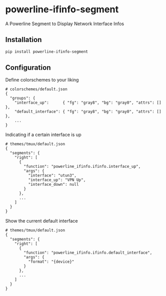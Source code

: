 # powerline-ifinfo-segment

A Powerline Segment to Display Network Interface Infos

## Installation

```sh
pip install powerline-ifinfo-segment
```

## Configuration

Define colorschemes to your liking

```
# colorschemes/default.json
{
  "groups": {
    "interface_up":      { "fg": "gray8", "bg": "gray0", "attrs": [] },
    "default_interface": { "fg": "gray8", "bg": "gray0", "attrs": [] },
    ...
}
```

Indicating if a certain interface is up

```
# themes/tmux/default.json
{
  "segments": {
    "right": [
      {
        "function": "powerline_ifinfo.ifinfo.interface_up",
        "args": {
          "interface": "utun3",
          "interface_up": "VPN Up",
          "interface_down": null
        }
      },
      ...
    ]
  }
}
```

Show the current default interface

```
# themes/tmux/default.json
{
  "segments": {
    "right": [
      {
        "function": "powerline_ifinfo.ifinfo.default_interface",
        "args": {
          "format": "{device}"
        }
      },
      ...
    ]
  }
}
```
